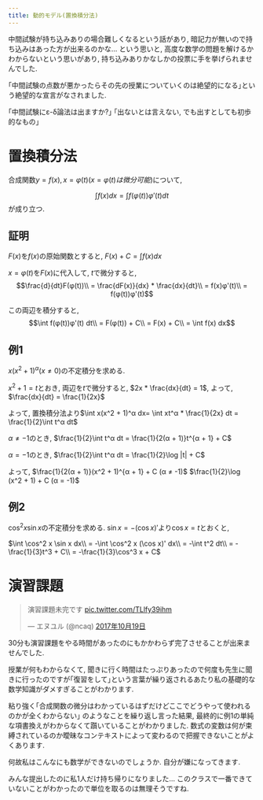 ```yaml
---
title: 動的モデル(置換積分法)
---
```


中間試験が持ち込みありの場合難しくなるという話があり,
暗記力が無いので持ち込みはあった方が出来るのかな…
という思いと,
高度な数学の問題を解けるかわからないという思いがあり,
持ち込みありかなしかの投票に手を挙げられませんでした.

｢中間試験の点数が悪かったらその先の授業についていくのは絶望的になる｣という絶望的な宣言がなされました.

｢中間試験にε-δ論法は出ますか?｣
｢出ないとは言えない, でも出すとしても初歩的なもの｣

# 置換積分法

合成関数$y = f(x), x = φ(t) (x = φ(t)は微分可能)$について,

$$\int f(x) dx = \int f(φ(t))φ'(t) dt$$が成り立つ.

## 証明

$F(x)$を$f(x)$の原始関数とすると,
$F(x) + C = \int f(x) dx$

$x = φ(t)$を$F(x)$に代入して,
$t$で微分すると,
$$\frac{d}{dt}F(φ(t))\\
= \frac{dF(x)}{dx} * \frac{dx}{dt}\\
= f(x)φ'(t)\\
= f(φ(t))φ'(t)$$

この両辺を積分すると,
$$\int f(φ(t))φ'(t) dt\\
= F(φ(t)) + C\\
= F(x) + C\\
= \int f(x) dx$$

## 例1

$x(x^2 + 1)^α (x ≠ 0)$の不定積分を求める.

$x^2 + 1 = t$とおき,
両辺を$t$で微分すると,
$2x * \frac{dx}{dt} = 1$,
よって,
$\frac{dx}{dt} = \frac{1}{2x}$

よって,
置換積分法より$\int x(x^2 + 1)^α dx= \int xt^α * \frac{1}{2x} dt = \frac{1}{2}\int t^α dt$

$α ≠ -1$のとき,
$\frac{1}{2}\int t^α dt = \frac{1}{2(α + 1)}t^{α + 1} + C$

$α = -1$のとき,
$\frac{1}{2}\int t^α dt = \frac{1}{2}\log |t| + C$

よって,
$\frac{1}{2(α + 1)}(x^2 + 1)^{α + 1} + C (α ≠ -1)$
$\frac{1}{2}\log (x^2 + 1) + C (α = -1)$

## 例2

$\cos^2 x \sin x$の不定積分を求める.
$\sin x = -(\cos x)'$より$\cos x = t$とおくと,

$\int \cos^2 x \sin x dx\\
= -\int \cos^2 x (\cos x)' dx\\
= -\int t^2 dt\\
= -\frac{1}{3}t^3 + C\\
= -\frac{1}{3}\cos^3 x + C$

# 演習課題

<blockquote class="twitter-tweet" data-lang="ja"><p lang="ja" dir="ltr">演習課題未完です <a href="https://t.co/TLlfy39ihm">pic.twitter.com/TLlfy39ihm</a></p>&mdash; エヌユル (@ncaq) <a href="https://twitter.com/ncaq/status/920885417175539712?ref_src=twsrc%5Etfw">2017年10月19日</a></blockquote>

30分も演習課題をやる時間があったのにもかかわらず完了させることが出来ませんでした.

授業が何もわからなくて,
聞きに行く時間はたっぷりあったので何度も先生に聞きに行ったのですが｢復習をして｣という言葉が繰り返されるあたり私の基礎的な数学知識がダメすぎることがわかります.

粘り強く｢合成関数の微分はわかっているはずだけどここでどうやって使われるのかが全くわからない｣
のようなことを繰り返し言った結果,
最終的に例1の単純な項書換えがわからなくて躓いていることがわかりました.
数式の変数は何が束縛されているのか曖昧なコンテキストによって変わるので把握できないことがよくあります.

何故私はこんなにも数学ができないのでしょうか.
自分が嫌になってきます.

みんな提出したのに私1人だけ持ち帰りになりました…
このクラスで一番できていないことがわかったので単位を取るのは無理そうですね.
